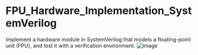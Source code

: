 # FPU_Hardware_Implementation_SystemVerilog
Implement a hardware module in SystemVerilog that models a floating-point unit (FPU), and test it with a verification environment.
![image](https://user-images.githubusercontent.com/64125782/230793494-8136bf9f-c653-456f-8677-b6e4ff9a34ed.png)
